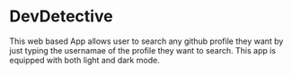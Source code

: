 # DevDetective
This web based App allows user to search any github profile they want by just typing the usernamae of the profile they want to search.
This app is equipped with both light and dark mode.
